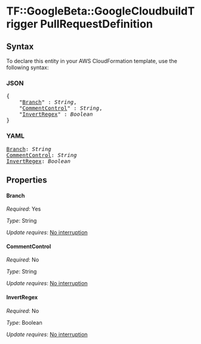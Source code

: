 # TF::GoogleBeta::GoogleCloudbuildTrigger PullRequestDefinition

## Syntax

To declare this entity in your AWS CloudFormation template, use the following syntax:

### JSON

<pre>
{
    "<a href="#branch" title="Branch">Branch</a>" : <i>String</i>,
    "<a href="#commentcontrol" title="CommentControl">CommentControl</a>" : <i>String</i>,
    "<a href="#invertregex" title="InvertRegex">InvertRegex</a>" : <i>Boolean</i>
}
</pre>

### YAML

<pre>
<a href="#branch" title="Branch">Branch</a>: <i>String</i>
<a href="#commentcontrol" title="CommentControl">CommentControl</a>: <i>String</i>
<a href="#invertregex" title="InvertRegex">InvertRegex</a>: <i>Boolean</i>
</pre>

## Properties

#### Branch

_Required_: Yes

_Type_: String

_Update requires_: [No interruption](https://docs.aws.amazon.com/AWSCloudFormation/latest/UserGuide/using-cfn-updating-stacks-update-behaviors.html#update-no-interrupt)

#### CommentControl

_Required_: No

_Type_: String

_Update requires_: [No interruption](https://docs.aws.amazon.com/AWSCloudFormation/latest/UserGuide/using-cfn-updating-stacks-update-behaviors.html#update-no-interrupt)

#### InvertRegex

_Required_: No

_Type_: Boolean

_Update requires_: [No interruption](https://docs.aws.amazon.com/AWSCloudFormation/latest/UserGuide/using-cfn-updating-stacks-update-behaviors.html#update-no-interrupt)

